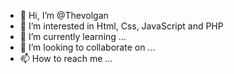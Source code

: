 - 👋 Hi, I’m @Thevolgan
- 👀 I’m interested in Html, Css, JavaScript and PHP
- 🌱 I’m currently learning ...
- 💞️ I’m looking to collaborate on ...
- 📫 How to reach me ...

<!---
Thevolgan/Thevolgan is a ✨ special ✨ repository because its `README.md` (this file) appears on your GitHub profile.
You can click the Preview link to take a look at your changes.
--->

